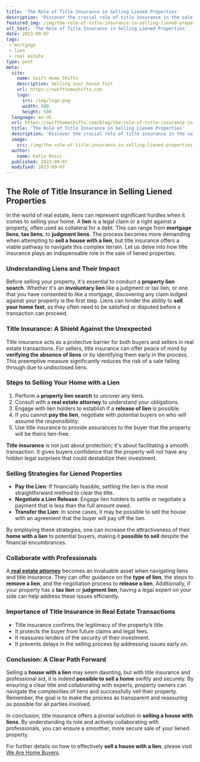 ```yaml
---
title: 'The Role of Title Insurance in Selling Liened Properties'
description: 'Discover the crucial role of title insurance in the sale of properties with liens. Satisfy your curious mind about this vital aspect of real estate transactions.'
featured_img: /img/the-role-of-title-insurance-in-selling-liened-properties.webp
alt_text: 'The Role of Title Insurance in Selling Liened Properties'
date: 2023-09-07
tags:
 - mortgage
 - lien
 - real estate
type: post
meta:
  site:
    name: Swift Home Shifts
    description: Selling your house fast
    url: https://swifthomeshifts.com
    logo:
      src: /img/logo.png
      width: 500
      height: 500
  language: en-US
  url: https://swifthomeshifts.com/blog/the-role-of-title-insurance-in-selling-liened-properties
  title: 'The Role of Title Insurance in Selling Liened Properties'
  description: 'Discover the crucial role of title insurance in the sale of properties with liens. Satisfy your curious mind about this vital aspect of real estate transactions.'
  image:
    src: /img/the-role-of-title-insurance-in-selling-liened-properties.webp
  author:
    name: Katie Rossi
  published: 2023-09-07
  modified: 2023-09-07
---
```



## The Role of Title Insurance in Selling Liened Properties

In the world of real estate, liens can represent significant hurdles when it comes to selling your home. A **lien** is a legal claim or a right against a property, often used as collateral for a debt. This can range from **mortgage liens**, **tax liens**, to **judgment liens**. The process becomes more demanding when attempting to **sell a house with a lien**, but title insurance offers a viable pathway to navigate this complex terrain. Let us delve into how title insurance plays an indispensable role in the sale of liened properties.

### Understanding Liens and Their Impact

Before selling your property, it's essential to conduct a **property lien search**. Whether it's an **involuntary lien** like a judgment or tax lien, or one that you have consented to like a mortgage, discovering any claim lodged against your property is the first step. Liens can hinder the ability to **sell your home fast**, as they often need to be satisfied or disputed before a transaction can proceed.

### Title Insurance: A Shield Against the Unexpected

Title insurance acts as a protective barrier for both buyers and sellers in real estate transactions. For sellers, title insurance can offer peace of mind by **verifying the absence of liens** or by identifying them early in the process. This preemptive measure significantly reduces the risk of a sale falling through due to undisclosed liens.

### Steps to Selling Your Home with a Lien

1. Perform a **property lien search** to uncover any liens.
2. Consult with a **real estate attorney** to understand your obligations.
3. Engage with lien holders to establish if a **release of lien** is possible.
4. If you cannot **pay the lien**, negotiate with potential buyers on who will assume the responsibility.
5. Use title insurance to provide assurances to the buyer that the property will be theirs lien-free.

**Title insurance** is not just about protection; it's about facilitating a smooth transaction. It gives buyers confidence that the property will not have any hidden legal surprises that could destabilize their investment.

### Selling Strategies for Liened Properties
  - **Pay the Lien**: If financially feasible, settling the lien is the most straightforward method to clear the title.
  - **Negotiate a Lien Release**: Engage lien holders to settle or negotiate a payment that is less than the full amount owed.
  - **Transfer the Lien**: In some cases, it may be possible to sell the house with an agreement that the buyer will pay off the lien.
  
By employing these strategies, one can increase the attractiveness of their **home with a lien** to potential buyers, making it **possible to sell** despite the financial encumbrances.

### Collaborate with Professionals

A[  **real estate attorney**](https://swifthomeshifts.com/blog/how-to-communicate-with-potential-buyers-about-liens) becomes an invaluable asset when navigating liens and title insurance. They can offer guidance on the **type of lien**, the steps to **remove a lien**, and the negotiation process to **release a lien**. Additionally, if your property has a **tax lien** or **judgment lien**, having a legal expert on your side can help address these issues efficiently.

### Importance of Title Insurance in Real Estate Transactions
  - Title insurance confirms the legitimacy of the property’s title.
  - It protects the buyer from future claims and legal fees.
  - It reassures lenders of the security of their investment.
  - It prevents delays in the selling process by addressing issues early on.

### Conclusion: A Clear Path Forward

Selling a **house with a lien** may seem daunting, but with title insurance and professional aid, it is indeed **possible to sell a home** swiftly and securely. By ensuring a clear title and collaborating with experts, property owners can navigate the complexities of liens and successfully sell their property. Remember, the goal is to make the process as transparent and reassuring as possible for all parties involved.

In conclusion, title insurance offers a pivotal solution in **selling a house with liens**. By understanding its role and actively collaborating with professionals, you can ensure a smoother, more secure sale of your liened property.

For further details on how to effectively **sell a house with a lien**, please visit [We Are Home Buyers](https://www.wearehomebuyers.com/blog/sell-a-house-with-a-lien/).
